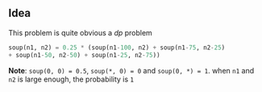 ## Idea

This problem is quite obvious a _dp_ problem
```python
soup(n1, n2) = 0.25 * (soup(n1-100, n2) + soup(n1-75, n2-25)
+ soup(n1-50, n2-50) + soup(n1-25, n2-75))
```

__Note__: `soup(0, 0) = 0.5`, `soup(*, 0) = 0` and `soup(0, *) = 1`. when `n1` and `n2` is large enough, the probability is `1`